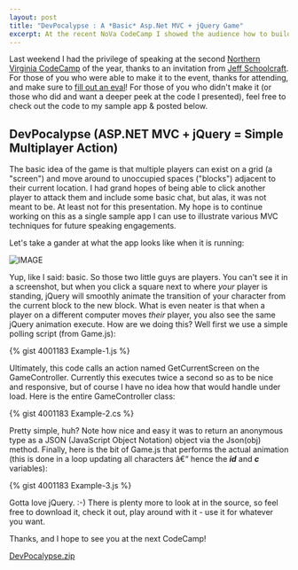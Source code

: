 ```yaml
--- 
layout: post
title: "DevPocalypse : A *Basic* Asp.Net MVC + jQuery Game"
excerpt: At the recent NoVa CodeCamp I showed the audience how to build a simple multiplayer game using ASP.NET MVC and jQuery.
---
```


Last weekend I had the privilege of speaking at the second [Northern Virginia CodeCamp](http://www.novacodecamp.org/) of the year, thanks to an invitation from [Jeff Schoolcraft](http://thequeue.net/blog/). For those of you who were able to make it to the event, thanks for attending, and make sure to [fill out an eval](http://codecampevals.com/)! For those of you who didn't make it (or those who did and want a deeper peek at the code I presented), feel free to check out the code to my sample app & posted below.

## DevPocalypse (ASP.NET MVC + jQuery = Simple Multiplayer Action)

The basic idea of the game is that multiple players can exist on a grid (a "screen") and move around to unoccupied spaces ("blocks") adjacent to their current location. I had grand hopes of being able to click another player to attack them and include some basic chat, but alas, it was not meant to be. At least not for this presentation. My hope is to continue working on this as a single sample app I can use to illustrate various MVC techniques for future speaking engagements.

Let's take a gander at what the app looks like when it is running:

![IMAGE](/custom/files/DevPocalypse-Screenshot_2.jpg)

Yup, like I said: basic. So those two little guys are players. You can't see it in a screenshot, but when you click a square next to where *your* player is standing, jQuery will smoothly animate the transition of your character from the current block to the new block. What is even neater is that when a player on a different computer moves *their* player, you also see the same jQuery animation execute. How are we doing this? Well first we use a simple polling script (from Game.js):

{% gist 4001183 Example-1.js %}

Ultimately, this code calls an action named GetCurrentScreen on the GameController. Currently this executes twice a second so as to be nice and responsive, but of course I have no idea how that would handle under load. Here is the entire GameController class:

{% gist 4001183 Example-2.cs %}

Pretty simple, huh? Note how nice and easy it was to return an anonymous type as a JSON (JavaScript Object Notation) object via the Json(obj) method. Finally, here is the bit of Game.js that performs the actual animation (this is done in a loop updating all characters â€“ hence the ***id*** and ***c*** variables):

{% gist 4001183 Example-3.js %}

Gotta love jQuery. :-) There is plenty more to look at in the source, so feel free to download it, check it out, play around with it - use it for whatever you want.

Thanks, and I hope to see you at the next CodeCamp!

[DevPocalypse.zip](/custom/files/DevPocalypse.zip)